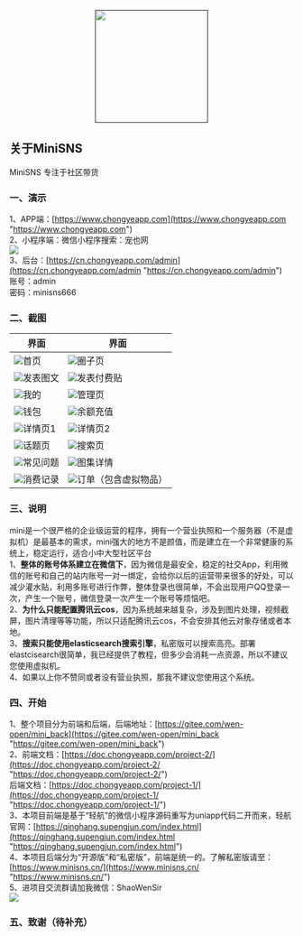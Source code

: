 <p align="center"><a href="" target="_blank"><img  src="https://img.mini.chongyeapp.com/icons/minisns.svg" width="200"></a></p>

## 关于MiniSNS

MiniSNS 专注于社区带货
### 一、演示
1、APP端：[https://www.chongyeapp.com](https://www.chongyeapp.com "https://www.chongyeapp.com")  
2、小程序端：微信小程序搜索：宠也网  
![](https://img.mini.chongyeapp.com/images/hbx/minipro.jpg)  
3、后台：[https://cn.chongyeapp.com/admin](https://cn.chongyeapp.com/admin "https://cn.chongyeapp.com/admin")  
账号：admin  
密码：minisns666  
### 二、截图

| 界面 | 界面 |
| --- | --- |
| ![](https://img.mini.chongyeapp.com/images/hbx/1.png)首页 | ![](https://img.mini.chongyeapp.com/images/hbx/2.png)圈子页 |
| ![](https://img.mini.chongyeapp.com/images/hbx/3.png)发表图文 | ![](https://img.mini.chongyeapp.com/images/hbx/4.png)发表付费贴 |
| ![](https://img.mini.chongyeapp.com/images/hbx/5.png)我的 | ![](https://img.mini.chongyeapp.com/images/hbx/6.png)管理页 |
| ![](https://img.mini.chongyeapp.com/images/hbx/7.png)钱包 | ![](https://img.mini.chongyeapp.com/images/hbx/8.png)余额充值 |
| ![](https://img.mini.chongyeapp.com/images/hbx/9.png)详情页1 | ![](https://img.mini.chongyeapp.com/images/hbx/10.png)详情页2 |
| ![](https://img.mini.chongyeapp.com/images/hbx/11.png)话题页 | ![](https://img.mini.chongyeapp.com/images/hbx/12.png)搜索页 |
| ![](https://img.mini.chongyeapp.com/images/hbx/13.png)常见问题 | ![](https://img.mini.chongyeapp.com/images/hbx/14.png)图集详情 |
| ![](https://img.mini.chongyeapp.com/images/hbx/15.png)消费记录 | ![](https://img.mini.chongyeapp.com/images/hbx/16.png)订单（包含虚拟物品） |   

### 三、说明
mini是一个很严格的企业级运营的程序，拥有一个营业执照和一个服务器（不是虚拟机）是最基本的需求，mini强大的地方不是颜值，而是建立在一个非常健康的系统上，稳定运行，适合小中大型社区平台   
1、**整体的账号体系建立在微信下**，因为微信是最安全，稳定的社交App，利用微信的账号和自己的站内账号一对一绑定，会给你以后的运营带来很多的好处，可以减少灌水贴，利用多账号进行作弊，整体登录也很简单，不会出现用户QQ登录一次，产生一个账号，微信登录一次产生一个账号等烦恼吧。   
2、**为什么只能配置腾讯云cos**，因为系统越来越复杂，涉及到图片处理，视频截屏，图片清理等等功能，所以只适配腾讯云cos，不会安排其他云对象存储或者本地。   
3、**搜索只能使用elasticsearch搜索引擎**，私密版可以搜索高亮。部署elastcisearch很简单，我已经提供了教程，但多少会消耗一点资源，所以不建议您使用虚拟机。   
4、如果以上你不赞同或者没有营业执照，那我不建议您使用这个系统。   

### 四、开始
1、整个项目分为前端和后端，后端地址：[https://gitee.com/wen-open/mini_back](https://gitee.com/wen-open/mini_back "https://gitee.com/wen-open/mini_back")  
2、前端文档：[https://doc.chongyeapp.com/project-2/](https://doc.chongyeapp.com/project-2/ "https://doc.chongyeapp.com/project-2/")  
后端文档：[https://doc.chongyeapp.com/project-1/](https://doc.chongyeapp.com/project-1/ "https://doc.chongyeapp.com/project-1/")  
3、本项目前端是基于“轻航”的微信小程序源码重写为uniapp代码二开而来，轻航官网：[https://qinghang.supengjun.com/index.html](https://qinghang.supengjun.com/index.html "https://qinghang.supengjun.com/index.html")  
4、本项目后端分为“开源版”和“私密版”，前端是统一的。了解私密版请至：[https://www.minisns.cn/](https://www.minisns.cn/ "https://www.minisns.cn/")  
5、进项目交流群请加我微信：ShaoWenSir  
![](https://img.mini.chongyeapp.com/images/mmqrcode1677495496626%281%29.png)  

### 五、致谢（待补充）